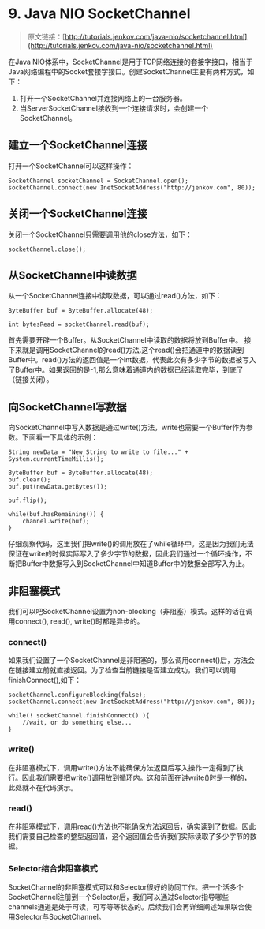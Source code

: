 # 9. Java NIO SocketChannel

> 原文链接：[http://tutorials.jenkov.com/java-nio/socketchannel.html](http://tutorials.jenkov.com/java-nio/socketchannel.html)


在Java NIO体系中，SocketChannel是用于TCP网络连接的套接字接口，相当于Java网络编程中的Socket套接字接口。创建SocketChannel主要有两种方式，如下：
  
1. 打开一个SocketChannel并连接网络上的一台服务器。
2. 当ServerSocketChannel接收到一个连接请求时，会创建一个SocketChannel。


## 建立一个SocketChannel连接
打开一个SocketChannel可以这样操作：
```
SocketChannel socketChannel = SocketChannel.open();
socketChannel.connect(new InetSocketAddress("http://jenkov.com", 80));  
```
## 关闭一个SocketChannel连接
关闭一个SocketChannel只需要调用他的close方法，如下：
```
socketChannel.close();
```
## 从SocketChannel中读数据
从一个SocketChannel连接中读取数据，可以通过read()方法，如下：
```
ByteBuffer buf = ByteBuffer.allocate(48);

int bytesRead = socketChannel.read(buf);
```
首先需要开辟一个Buffer。从SocketChannel中读取的数据将放到Buffer中。
接下来就是调用SocketChannel的read()方法.这个read()会把通道中的数据读到Buffer中。read()方法的返回值是一个int数据，代表此次有多少字节的数据被写入了Buffer中。如果返回的是-1,那么意味着通道内的数据已经读取完毕，到底了（链接关闭）。
## 向SocketChannel写数据
向SocketChannel中写入数据是通过write()方法，write也需要一个Buffer作为参数。下面看一下具体的示例：
```
String newData = "New String to write to file..." + System.currentTimeMillis();

ByteBuffer buf = ByteBuffer.allocate(48);
buf.clear();
buf.put(newData.getBytes());

buf.flip();

while(buf.hasRemaining()) {
    channel.write(buf);
}
```
仔细观察代码，这里我们把write()的调用放在了while循环中。这是因为我们无法保证在write的时候实际写入了多少字节的数据，因此我们通过一个循环操作，不断把Buffer中数据写入到SocketChannel中知道Buffer中的数据全部写入为止。
## 非阻塞模式
我们可以吧SocketChannel设置为non-blocking（非阻塞）模式。这样的话在调用connect(), read(), write()时都是异步的。
### connect()
如果我们设置了一个SocketChannel是非阻塞的，那么调用connect()后，方法会在链接建立前就直接返回。为了检查当前链接是否建立成功，我们可以调用finishConnect(),如下：
```
socketChannel.configureBlocking(false);
socketChannel.connect(new InetSocketAddress("http://jenkov.com", 80));

while(! socketChannel.finishConnect() ){
    //wait, or do something else...    
}
```
### write()
在非阻塞模式下，调用write()方法不能确保方法返回后写入操作一定得到了执行。因此我们需要把write()调用放到循环内。这和前面在讲write()时是一样的，此处就不在代码演示。
### read()
在非阻塞模式下，调用read()方法也不能确保方法返回后，确实读到了数据。因此我们需要自己检查的整型返回值，这个返回值会告诉我们实际读取了多少字节的数据。
### Selector结合非阻塞模式
SocketChannel的非阻塞模式可以和Selector很好的协同工作。把一个活多个SocketChannel注册到一个Selector后，我们可以通过Selector指导哪些channels通道是处于可读，可写等等状态的。后续我们会再详细阐述如果联合使用Selector与SocketChannel。

